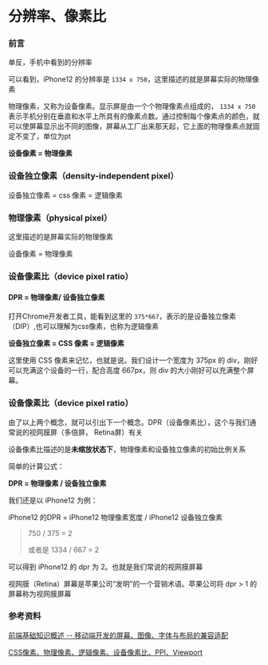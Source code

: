 # 分辨率、像素比



### 前言





单反，手机中看到的分辨率

可以看到，iPhone12 的分辨率是 `1334 x 750`，这里描述的就是屏幕实际的物理像素

物理像素，又称为设备像素。显示屏是由一个个物理像素点组成的， `1334 x 750` 表示手机分别在垂直和水平上所具有的像素点数。通过控制每个像素点的颜色，就可以使屏幕显示出不同的图像，屏幕从工厂出来那天起，它上面的物理像素点就固定不变了，单位为pt

**设备像素 = 物理像素**



### 设备独立像素（density-independent pixel）


设备独立像素 = css 像素 = 逻辑像素



### 物理像素（physical pixel）

这里描述的是屏幕实际的物理像素

设备像素 = 物理像素



### 设备像素比（device pixel ratio）

#### DPR = 物理像素/ 设备独立像素
打开Chrome开发者工具，能看到这里的 `375*667`，表示的是设备独立像素（DIP）,也可以理解为css像素，也称为逻辑像素

**设备独立像素 = CSS 像素 = 逻辑像素**

这里使用 CSS 像素来记忆，也就是说。我们设计一个宽度为 375px 的 div，刚好可以充满这个设备的一行，配合高度 667px，则 div 的大小刚好可以充满整个屏幕。



### 设备像素比（device pixel ratio）

由了以上两个概念，就可以引出下一个概念。DPR（设备像素比），这个与我们通常说的视网膜屏（多倍屏， Retina屏）有关

设备像素比描述的是**未缩放状态下**，物理像素和设备独立像素的初始比例关系

简单的计算公式：

**DPR = 物理像素 / 设备独立像素**

我们还是以 iPhone12 为例：

iPhone12 的DPR = iPhone12 物理像素宽度 / iPhone12 设备独立像素

> 750 / 375 = 2
>
> 或者是 1334 / 667 = 2

可以得到 iPhone12 的 dpr 为 2。也就是我们常说的视网膜屏幕

视网膜（Retina）屏幕是苹果公司“发明”的一个营销术语。苹果公司将 dpr > 1 的屏幕称为视网膜屏幕













### 参考资料

[前端基础知识概述 -- 移动端开发的屏幕、图像、字体与布局的兼容适配](https://github.com/chokcoco/cnblogsArticle/issues/25)

[CSS像素、物理像素、逻辑像素、设备像素比、PPI、Viewport](https://github.com/jawil/blog/issues/21)
